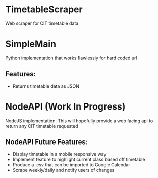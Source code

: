 # TimetableScraper
Web scraper for CIT timetable data
# SimpleMain
Python implementation that works flawlessly for hard coded url
## Features:
* Returns timetable data as JSON


# NodeAPI (Work In Progress)
NodeJS implementation. This will hopefully provide a web facing api to return any CIT timetable requested

## NodeAPI Future Features:
* Display timetable in a mobile responsive way
* Implement feature to highlight current class based off timetable
* Produce a .csv that can be imported to Google Calendar
* Scrape weekly/daily and notify users of changes
